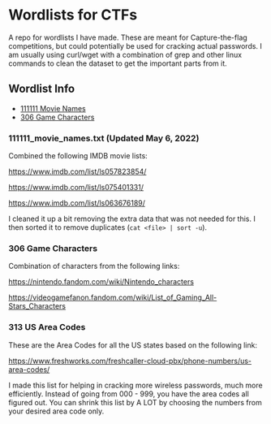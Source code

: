 # Wordlists for CTFs

A repo for wordlists I have made. These are meant for Capture-the-flag competitions, but could potentially be used for cracking actual passwords. I am usually using curl/wget with a combination of grep and other linux commands to clean the dataset to get the important parts from it.

## Wordlist Info

- [111111 Movie Names](https://github.com/harisqazi1/Wordlists#111111_movie_namestxt-updated-may-6-2022)
- [306 Game Characters]()

### 111111_movie_names.txt (Updated May 6, 2022)

Combined the following IMDB movie lists:

https://www.imdb.com/list/ls057823854/

https://www.imdb.com/list/ls075401331/

https://www.imdb.com/list/ls063676189/

I cleaned it up a bit removing the extra data that was not needed for this. I then sorted it to remove duplicates (`cat <file> | sort -u`).

### 306 Game Characters

Combination of characters from the following links:

https://nintendo.fandom.com/wiki/Nintendo_characters

https://videogamefanon.fandom.com/wiki/List_of_Gaming_All-Stars_Characters

### 313 US Area Codes

These are the Area Codes for all the US states based on the following link:

https://www.freshworks.com/freshcaller-cloud-pbx/phone-numbers/us-area-codes/

I made this list for helping in cracking more wireless passwords, much more efficiently. Instead of going from 000 - 999, you have the area codes all figured out. You can shrink this list by A LOT by choosing the numbers from your desired area code only.
